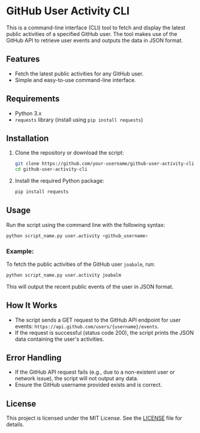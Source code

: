 
# GitHub User Activity CLI

This is a command-line interface (CLI) tool to fetch and display the latest public activities of a specified GitHub user. The tool makes use of the GitHub API to retrieve user events and outputs the data in JSON format.

## Features

- Fetch the latest public activities for any GitHub user.
- Simple and easy-to-use command-line interface.

## Requirements

- Python 3.x
- `requests` library (install using `pip install requests`)

## Installation

1. Clone the repository or download the script:
   ```bash
   git clone https://github.com/your-username/github-user-activity-cli.git
   cd github-user-activity-cli
   ```

2. Install the required Python package:
   ```bash
   pip install requests
   ```

## Usage

Run the script using the command line with the following syntax:

```bash
python script_name.py user.activity <github_username>
```

### Example:

To fetch the public activities of the GitHub user `joabalm`, run:

```bash
python script_name.py user.activity joabalm
```

This will output the recent public events of the user in JSON format.

## How It Works

- The script sends a GET request to the GitHub API endpoint for user events: `https://api.github.com/users/{username}/events`.
- If the request is successful (status code 200), the script prints the JSON data containing the user's activities.

## Error Handling

- If the GitHub API request fails (e.g., due to a non-existent user or network issue), the script will not output any data.
- Ensure the GitHub username provided exists and is correct.

## License

This project is licensed under the MIT License. See the [LICENSE](LICENSE) file for details.
